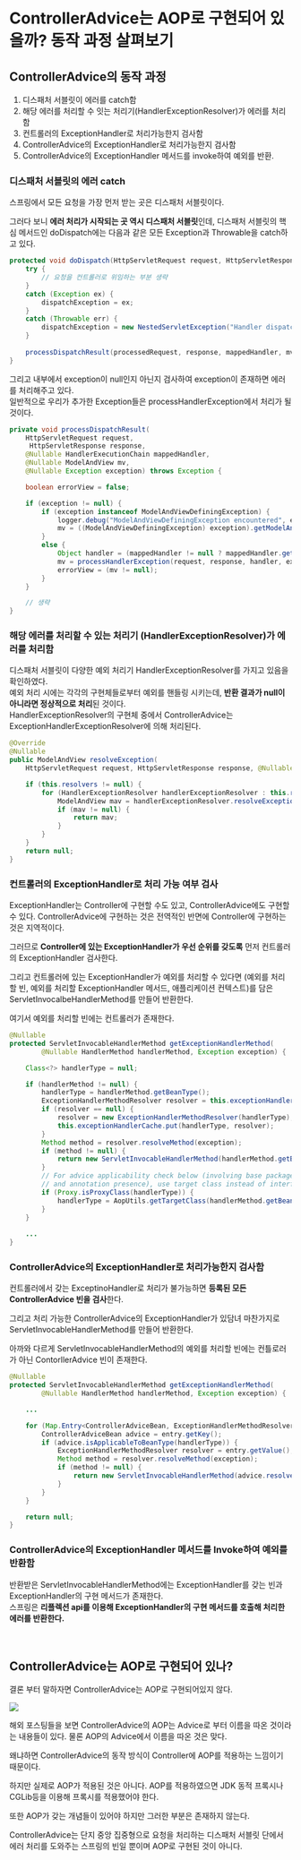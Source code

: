 # ControllerAdvice는 AOP로 구현되어 있을까? 동작 과정 살펴보기

## ControllerAdvice의 동작 과정
1. 디스패처 서블릿이 에러를 catch함
2. 해당 에러를 처리할 수 잇는 처리기(HandlerExceptionResolver)가 에러를 처리함
3. 컨트롤러의 ExceptionHandler로 처리가능한지 검사함
4. ControllerAdvice의 ExceptionHandler로 처리가능한지 검사함
5. ControllerAdvice의 ExceptionHandler 메서드를 invoke하여 예외를 반환.

### 디스패처 서블릿의 에러 catch
스프링에서 모든 요청을 가장 먼저 받는 곳은 디스패처 서블릿이다.  
  
그러다 보니 **에러 처리가 시작되는 곳 역시 디스패처 서블릿**인데, 디스패처 서블릿의 핵심 메서드인 doDispatch에는 다음과 같은 모든 Exception과 Throwable을 catch하고 있다.

```java
protected void doDispatch(HttpServletRequest request, HttpServletResponse response) throws Exception {
    try {
        // 요청을 컨트롤러로 위임하는 부분 생략
    }
    catch (Exception ex) {
        dispatchException = ex;
    }
    catch (Throwable err) {
        dispatchException = new NestedServletException("Handler dispatch failed", err);
    }
        
    processDispatchResult(processedRequest, response, mappedHandler, mv, dispatchException);
}
```

그리고 내부에서 exception이 null인지 아닌지 검사하여 exception이 존재하면 에러를 처리해주고 있다.  
일반적으로 우리가 추가한 Exception들은 processHandlerException에서 처리가 될 것이다.

```java
private void processDispatchResult(
    HttpServletRequest request,
     HttpServletResponse response,
    @Nullable HandlerExecutionChain mappedHandler,
    @Nullable ModelAndView mv,
    @Nullable Exception exception) throws Exception {

    boolean errorView = false;

    if (exception != null) {
        if (exception instanceof ModelAndViewDefiningException) {
            logger.debug("ModelAndViewDefiningException encountered", exception);
            mv = ((ModelAndViewDefiningException) exception).getModelAndView();
        }
        else {
            Object handler = (mappedHandler != null ? mappedHandler.getHandler() : null);
            mv = processHandlerException(request, response, handler, exception);
            errorView = (mv != null);
        }
    }

    // 생략
}
```

### 해당 에러를 처리할 수 있는 처리기 (HandlerExceptionResolver)가 에러를 처리함
디스패처 서블릿이 다양한 예외 처리기 HandlerExceptionResolver를 가지고 있음을 확인하였다.  
예외 처리 시에는 각각의 구현체들로부터 예외를 핸들링 시키는데, **반환 결과가 null이 아니라면 정상적으로 처리**된 것이다.   
HandlerExceptionResolver의 구현체 중에서 ControllerAdvice는 ExceptionHandlerExceptionResolver에 의해 처리된다.

```java
@Override
@Nullable
public ModelAndView resolveException(
    HttpServletRequest request, HttpServletResponse response, @Nullable Object handler, Exception ex) {

    if (this.resolvers != null) {
        for (HandlerExceptionResolver handlerExceptionResolver : this.resolvers) {
            ModelAndView mav = handlerExceptionResolver.resolveException(request, response, handler, ex);
            if (mav != null) {
                return mav;
            }
        }
    }
    return null;
}
```

### 컨트롤러의 ExceptionHandler로 처리 가능 여부 검사

ExceptionHandler는 Controller에 구현할 수도 있고, ControllerAdvice에도 구현할 수 있다. ControllerAdvice에 구현하는 것은 전역적인 반면에 Controller에 구현하는 것은 지역적이다.  
  
그러므로 **Controller에 있는 ExceptionHandler가 우선 순위를 갖도록** 먼저 컨트롤러의 ExceptionHandler 검사한다. 
  
그리고 컨트롤러에 있는 ExceptionHandler가 예외를 처리할 수 있다면 (예외를 처리할 빈, 예외를 처리할 ExceptionHandler 메서드, 애플리케이션 컨텍스트)를 담은 ServletInvocalbeHandlerMethod를 만들어 반환한다.  
  
여기서 예외를 처리할 빈에는 컨트롤러가 존재한다.

```java
@Nullable
protected ServletInvocableHandlerMethod getExceptionHandlerMethod(
        @Nullable HandlerMethod handlerMethod, Exception exception) {

    Class<?> handlerType = null;

    if (handlerMethod != null) {
        handlerType = handlerMethod.getBeanType();
        ExceptionHandlerMethodResolver resolver = this.exceptionHandlerCache.get(handlerType);
        if (resolver == null) {
            resolver = new ExceptionHandlerMethodResolver(handlerType);
            this.exceptionHandlerCache.put(handlerType, resolver);
        }
        Method method = resolver.resolveMethod(exception);
        if (method != null) {
            return new ServletInvocableHandlerMethod(handlerMethod.getBean(), method, this.applicationContext);
        }
        // For advice applicability check below (involving base packages, assignable types
        // and annotation presence), use target class instead of interface-based proxy.
        if (Proxy.isProxyClass(handlerType)) {
            handlerType = AopUtils.getTargetClass(handlerMethod.getBean());
        }
    }
    
    ...
}
```

### ControllerAdvice의 ExceptionHandler로 처리가능한지 검사함
컨트롤러에서 갖는 ExceptinoHandler로 처리가 불가능하면 **등록된 모든 ControllerAdvice 빈을 검사**한다.  
  
그리고 처리 가능한 ControllerAdvice의 ExceptionHandler가 있담녀 마찬가지로 ServletInvocableHandlerMethod를 만들어 반환한다.  
  
아까와 다르게 ServletInvocableHandlerMethod의 예외를 처리할 빈에는 컨틀로러가 아닌 ContorllerAdvice 빈이 존재한다.

```java
@Nullable
protected ServletInvocableHandlerMethod getExceptionHandlerMethod(
        @Nullable HandlerMethod handlerMethod, Exception exception) {

    ...

    for (Map.Entry<ControllerAdviceBean, ExceptionHandlerMethodResolver> entry : this.exceptionHandlerAdviceCache.entrySet()) {
        ControllerAdviceBean advice = entry.getKey();
        if (advice.isApplicableToBeanType(handlerType)) {
            ExceptionHandlerMethodResolver resolver = entry.getValue();
            Method method = resolver.resolveMethod(exception);
            if (method != null) {
                return new ServletInvocableHandlerMethod(advice.resolveBean(), method, this.applicationContext);
            }
        }
    }

    return null;
}
```

### ControllerAdvice의 ExceptionHandler 메서드를 Invoke하여 예외를 반환함
반환받은 ServletInvocableHandlerMethod에는 ExceptionHandler를 갖는 빈과 ExceptionHandler의 구현 메서드가 존재한다.  
스프링은 **리플렉션 api를 이용해 ExceptionHandler의 구현 메서드를 호출해 처리한 에러를 반환한다.**

<br>

## ControllerAdvice는 AOP로 구현되어 있나?
결론 부터 말하자면 ControllerAdvice는 AOP로 구현되어있지 않다.

![](https://img1.daumcdn.net/thumb/R1280x0/?scode=mtistory2&fname=https%3A%2F%2Fblog.kakaocdn.net%2Fdn%2FQJGre%2FbtrAroZya0Y%2FYN0JAc76kj1FszKXx3LeXk%2Fimg.png)

해외 포스팅들을 보면 ControllerAdvice의 AOP는 Advice로 부터 이름을 따온 것이라는 내용들이 있다. 물론 AOP의 Advice에서 이름을 따온 것은 맞다.  
  
왜냐하면 ControllerAdvice의 동작 방식이 Controller에 AOP를 적용하는 느낌이기 때문이다.  
  
하지만 실제로 AOP가 적용된 것은 아니다. AOP를 적용하였으면 JDK 동적 프록시나 CGLib등을 이용해 프록시를 적용했어야 한다.  
  
또한 AOP가 갖는 개념들이 있어야 하지만 그러한 부분은 존재하지 않는다.  
  
ControllerAdvice는 단지 중앙 집중형으로 요청을 처리하는 디스패처 서블릿 단에서 에러 처리를 도와주는 스프링의 빈일 뿐이며 AOP로 구현된 것이 아니다.